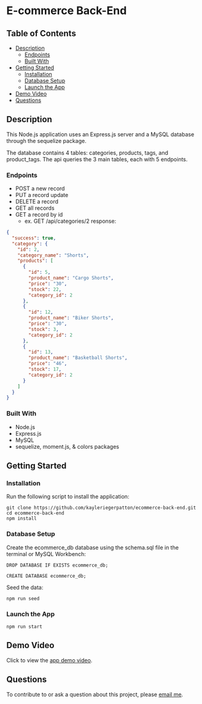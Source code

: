 # E-commerce Back-End

## Table of Contents

- [Description](#description)
  - [Endpoints](#endpoints)
  - [Built With](#built-with)
- [Getting Started](#getting-started)
  - [Installation](#installation)
  - [Database Setup](#database-setup)
  - [Launch the App](#launch-the-app)
- [Demo Video](#demo-video)
- [Questions](#questions)

## Description

This Node.js application uses an Express.js server and a MySQL database through the sequelize package.

The database contains 4 tables: categories, products, tags, and product_tags. The api queries the 3 main tables, each with 5 endpoints.

### Endpoints

- POST a new record
- PUT a record update
- DELETE a record
- GET all records
- GET a record by id
  - ex. GET /api/categories/2 response:

```json
{
  "success": true,
  "category": {
    "id": 2,
    "category_name": "Shorts",
    "products": [
      {
        "id": 5,
        "product_name": "Cargo Shorts",
        "price": "30",
        "stock": 22,
        "category_id": 2
      },
      {
        "id": 12,
        "product_name": "Biker Shorts",
        "price": "30",
        "stock": 3,
        "category_id": 2
      },
      {
        "id": 13,
        "product_name": "Basketball Shorts",
        "price": "46",
        "stock": 17,
        "category_id": 2
      }
    ]
  }
}
```

### Built With

- Node.js
- Express.js
- MySQL
- sequelize, moment.js, & colors packages

## Getting Started

### Installation

Run the following script to install the application:

```
git clone https://github.com/kayleriegerpatton/ecommerce-back-end.git
cd ecommerce-back-end
npm install

```

### Database Setup

Create the ecommerce_db database using the schema.sql file in the terminal or MySQL Workbench:

```
DROP DATABASE IF EXISTS ecommerce_db;

CREATE DATABASE ecommerce_db;

```

Seed the data:

```
npm run seed
```

### Launch the App

```
npm run start
```

## Demo Video

Click to view the [app demo video]().

## Questions

To contribute to or ask a question about this project, please [email me](mailto:kayle.patton22@gmail.com).
